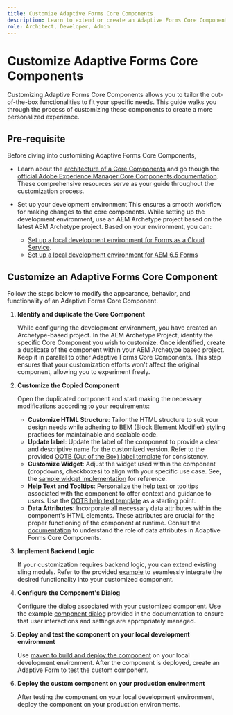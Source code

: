 ```yaml
---
title: Customize Adaptive Forms Core Components
description: Learn to extend or create an Adaptive Forms Core Component to implement functionality tailored for your organization.
role: Architect, Developer, Admin
---
```


# Customize Adaptive Forms Core Components

Customizing Adaptive Forms Core Components allows you to tailor the out-of-the-box functionalities to fit your specific needs. This guide walks you through the process of customizing these components to create a more personalized experience. 

## Pre-requisite

Before diving into customizing Adaptive Forms Core Components,

* Learn about the [architecture of a Core Components](customizing.md#customizing-the-markup-customizing-the-markup) and go though the [official Adobe Experience Manager Core Components documentation](customizing.md). These comprehensive resources serve as your guide throughout the customization process.
* Set up your development environment This ensures a smooth workflow for making changes to the core components. While setting up the development environment, use an AEM Archetype project based on the latest AEM Archetype project. Based on your environment, you can: 
    
    * [Set up a local development environment for Forms as a Cloud Service](https://experienceleague.adobe.com/docs/experience-manager-cloud-service/content/forms/setup-configure-migrate/setup-local-development-environment.html).  
    * [Set up a local development environment for AEM 6.5 Forms](https://experienceleague.adobe.com/docs/experience-manager-learn/foundation/development/set-up-a-local-aem-development-environment.html) 

## Customize an Adaptive Forms Core Component

Follow the steps below to modify the appearance, behavior, and functionality of an Adaptive Forms Core Component.

1. **Identify and duplicate the Core Component** 

    While configuring the development environment, you have created an Archetype-based project. In the AEM Archetype Project, identify the specific Core Component you wish to customize. Once identified, create a duplicate of the component within your AEM Archetype based project. Keep it in parallel to other Adaptive Forms Core Components. This step ensures that your customization efforts won't affect the original component, allowing you to experiment freely.

1. **Customize the Copied Component**

    Open the duplicated component and start making the necessary modifications according to your requirements:

    * **Customize HTML Structure**: Tailor the HTML structure to suit your design needs while adhering to [BEM (Block Element Modifier)](https://github.com/adobe/aem-core-wcm-components/wiki/css-coding-conventions) styling practices for maintainable and scalable code.
    * **Update label**: Update the label of the component to provide a clear and descriptive name for the customized version. Refer to the provided [OOTB (Out of the Box) label template](https://github.com/adobe/aem-core-forms-components/blob/master/ui.af.apps/src/main/content/jcr_root/apps/core/fd/components/af-commons/v1/fieldTemplates/label.html) for consistency.
    * **Customize Widget**: Adjust the widget used within the component (dropdowns, checkboxes) to align with your specific use case. See, the [sample widget implementation](https://github.com/adobe/aem-core-forms-components/blob/master/ui.af.apps/src/main/content/jcr_root/apps/core/fd/components/form/textinput/v1/textinput/textinput.html) for reference.
    * **Help Text and Tooltips**: Personalize the help text or tooltips associated with the component to offer context and guidance to users. Use the [OOTB help text template](https://github.com/adobe/aem-core-forms-components/blob/master/ui.af.apps/src/main/content/jcr_root/apps/core/fd/components/af-commons/v1/fieldTemplates/questionMark.html) as a starting point.
    * **Data Attributes**: Incorporate all necessary data attributes within the component's HTML elements. These attributes are crucial for the proper functioning of the component at runtime. Consult the [documentation](https://github.com/adobe/aem-core-forms-components/tree/master/ui.af.apps/src/main/content/jcr_root/apps/core/fd/components/form/textinput/v1/textinput) to understand the role of data attributes in Adaptive Forms Core Components.

1. **Implement Backend Logic**

    If your customization requires backend logic, you can extend existing sling models. Refer to the provided [example](https://github.com/adobe/aem-core-forms-components/blob/master/bundles/af-core/src/main/java/com/adobe/cq/forms/core/components/internal/models/v1/form/TextInputImpl.java) to seamlessly integrate the desired functionality into your customized component.

1. **Configure the Component's Dialog**

    Configure the dialog associated with your customized component. Use the example [component dialog](https://github.com/adobe/aem-core-forms-components/blob/master/ui.af.apps/src/main/content/jcr_root/apps/core/fd/components/form/textinput/v1/textinput/_cq_dialog/.content.xml) provided in the documentation to ensure that user interactions and settings are appropriately managed.

1. **Deploy and test the component on your local development environment**

    Use [maven to build and deploy the component](https://experienceleague.adobe.com/docs/experience-manager-core-components/using/developing/archetype/using.html#building-and-installing) on your local development environment. After the component is deployed, create an Adaptive Form to test the custom component. 

1. **Deploy the custom component on your production environment**

    After testing the component on your local development environment, deploy the component on your production environments. 

